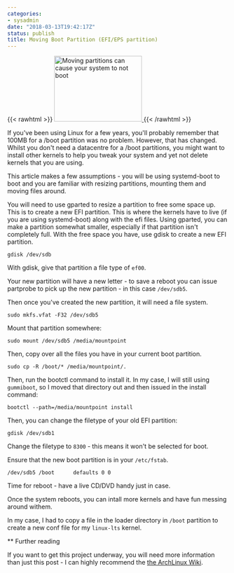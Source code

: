 ```yaml
---
categories:
- sysadmin
date: "2018-03-13T19:42:17Z"
status: publish
title: Moving Boot Partition (EFI/EPS partition)
---
```

{{< rawhtml >}}
<a href="https://gparted.org/docs/moving-space-between-partitions/C/figures/9823OS_14_03.png"> <img src="https://gparted.org/docs/moving-space-between-partitions/C/figures/9823OS_14_03.png" width="200" height="150" alt="Moving partitions can cause your system to not boot" /> </a>
{{< /rawhtml >}}

If you've been using Linux for a few years, you'll probably remember that 100MB for a /boot partition was no problem. However, that has changed. Whilst you don't need a datacentre for a /boot partitions, you might want to install other kernels to help you tweak your system and yet not delete kernels that you are using.



This article makes a few assumptions - you will be using systemd-boot to boot and you are familiar with resizing partitions, mounting them and moving files around.

You will need to use gparted to resize a partition to free some space up. This is to create a new EFI partition. This is where the kernels have to live (if you are using systemd-boot) along with the efi files. Using gparted, you can make a partition somewhat smaller, especially if that partition isn't completely full. With the free space you have, use gdisk to create a new EFI partition.

    gdisk /dev/sdb

With gdisk, give that partition a file type of `ef00`. 

Your new partition will have a new letter - to save a reboot you can issue partprobe to pick up the new partition - in this case `/dev/sdb5`. 

Then once you've created the new partition, it will need a file system.

    sudo mkfs.vfat -F32 /dev/sdb5

Mount that partition somewhere:

    sudo mount /dev/sdb5 /media/mountpoint 

Then, copy over all the files you have in your current boot partition.

    sudo cp -R /boot/* /media/mountpoint/.


Then, run the bootctl command to install it. In my case, I will still using `gummiboot`, so I moved that directory out and then issued in the install command:

    bootctl --path=/media/mountpoint install

Then, you can change the filetype of your old EFI partition:

    gdisk /dev/sdb1

Change the filetype to `8300` - this means it won't be selected for boot.

Ensure that the new boot partition is in your `/etc/fstab`.

    /dev/sdb5 /boot 	 defaults 0 0

Time for reboot - have a live CD/DVD handy just in case.

Once the system reboots, you can intall more kernels and have fun messing around withem.

In my case, I had to copy a file in the loader directory in `/boot` partition to create a new conf file for my `linux-lts` kernel.

** Further reading

If you want to get this project underway, you will need more information than just this post - I can highly recommend the [the ArchLinux Wiki](https://wiki.archlinux.org/index.php/Systemd-boot).